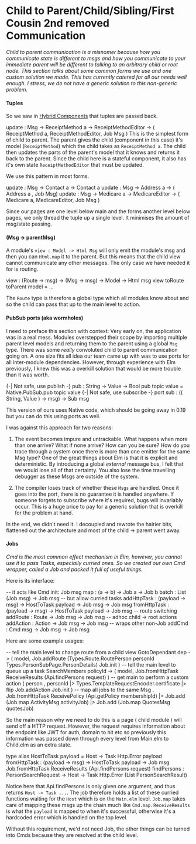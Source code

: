 # Child to Parent/Child/Sibling/First Cousin 2nd removed Communication

_Child to parent communication is a misnomer because how you communicate state is different to msgs and how you communicate to your immediate parent will be different to talking to an arbitrary child or root node. This section talks about some common forms we use and one custom solution we made. This has currently catered for all our needs well enough. I stress, we do not have a generic solution to this non-generic problem._

#### Tuples

So we saw in [Hybrid Components](#hybrid-components) that tuples are passed back.

update : Msg -> ReceiptMethod a -> ReceiptMethodEditor -> ( ReceiptMethod a, ReceiptMethodEditor, Job Msg )
This is the simplest form of child to parent. The parent gives the child (component in this case) it's model (`ReceiptMethod`) which the child takes as `ReceiptMethod a`. The child then updates the parts of the parent's model that it knows and returns it back to the parent. Since the child here is a stateful component, it also has it's own state `ReceiptMethodEditor` that must be updated.

We use this pattern in most forms.

update : Msg -> Contact a -> Contact a
update : Msg -> Address a -> ( Address a , Job Msg)
update : Msg -> Medicare a -> MedicareEditor -> ( Medicare a, MedicareEditor, Job Msg )


Since our pages are one level below main and the forms another level below pages, we only thread the tuple up a single level. It minimises the amount of msg/state passing.

#### (Msg -> parentMsg)

A module's `view : Model -> Html Msg` will only emit the module's msg and then you can `Html.map` it to the parent. But this means that the child view cannot communicate any other messages. The only case we have needed it for is routing.


view : (Route -> msg) -> (Msg -> msg) -> Model -> Html msg
view toRoute toParent model = ...


The `Route` type is therefore a global type which all modules know about and so the child can pass that up to the main level to action.

#### PubSub ports (aka wormholes)

I need to preface this section with context: Very early on, the application was in a real mess. Modules overstepped their scope by importing multiple parent level models and returning them to the parent using a global `Msg` type. There was some *really* convoluted child to parent communication going on. A one size fits all idea our team came up with was to use ports for all inter-module dependencies. However, through experience with Elm previously, I knew this was a overkill solution that would be more trouble than it was worth.


{-| Not safe, use publish
-}
pub : String -> Value -> Bool
pub topic value =
Native.PubSub.pub topic value
{-| Not safe, use subscribe
-}
port sub : (( String, Value ) -> msg) -> Sub msg

This version of ours uses Native code, which should be going away in 0.19 but you can do this using ports as well.

I was against this approach for two reasons:

1. The event becomes impure and untrackable. What happens when more than one arrive? What if none arrive? How can you be sure? How do you trace through a system once there is more than one emitter for the same Msg type? One of the great things about Elm is that it is explicit and deterministic. By introducing a global _external_ message bus, I felt that we would lose all of that certainty. You also lose the time travelling debugger as these Msgs are outside of the system.

2. The compiler loses track of whether these `Msgs` are handled. Once it goes into the port, there is no guarantee it is handled anywhere. If someone forgets to subscribe where it's required, bugs will invariably occur. This is a huge price to pay for a generic solution that is overkill for the problem at hand.

In the end, we didn't need it. I decoupled and rewrote the hairier bits, flattened out the architecture and most of the child -> parent went away.

#### Jobs

_Cmd is the most common effect mechanism in Elm, however, you cannot use it to pass Tasks, especially curried ones. So we created our own Cmd wrapper, called a Job and packed it full of useful things._

Here is its interface:

-- it acts like Cmd
init: Job msg
map : (a -> b) -> Job a -> Job b
batch : List (Job msg) -> Job msg
-- but allow curried tasks
addHttpTask : (payload -> msg) -> HostToTask payload -> Job msg -> Job msg
fromHttpTask : (payload -> msg) -> HostToTask payload -> Job msg
-- route switching
addRoute : Route -> Job msg -> Job msg
-- adhoc child -> root actions
addAction : Action -> Job msg -> Job msg
-- wraps other non-Job
addCmd : Cmd msg -> Job msg -> Job msg

Here are some example usages:

-- tell the main level to change route from a child view
GotoDependant dep ->
( model, Job.addRoute (Types.Route.RoutePerson personId Types.PersonSubPage.PersonDetails) Job.init )
-- tell the main level to queue up a task
SearchMembers policyId ->
( model, Job.fromHttpTask ReceiveResults (Api.findPersons request) )
-- get main to perform a custom action
( person
, personId
|> Types.TemplateRequestEncoder.certificate
|> flip Job.addAction Job.init
)
-- map all jobs to the same Msg
, Job.fromHttpTask ReceivePolicy (Api.getPolicy membershipId)
|> Job.add (Job.map ActivityMsg activityJob)
|> Job.add (Job.map QuotesMsg quotesJob)



So the main reason why we need to do this is a page ( child module ) will send off a HTTP request. However, the request requires information about the endpoint like JWT for auth, domain to hit etc so previously this information was passed down through every level from Main.elm to Child.elm as an extra state.

type alias HostToTask payload =
Host -> Task Http.Error payload
fromHttpTask : (payload -> msg) -> HostToTask payload -> Job msg
Job.fromHttpTask ReceiveResults (Api.findPersons request)
findPersons : PersonSearchRequest -> Host -> Task Http.Error (List PersonSearchResult)


Notice here that Api.findPersons is only given one argument, and thus returns `Host -> Task ...`. The job therefore holds a list of these curried functions waiting for the `Host` which is on the `Main.elm` level. `Job.map` takes care of mapping these msgs up the chain much like `Cmd.map`. `ReceiveResults` is what the `payload` is mapped to when it's successful, otherwise it's a hardcoded error which is handled on the top level.

Without this requirement, we'd not need Job, the other things can be turned into Cmds because they are resolved at the child level.
